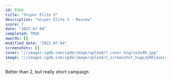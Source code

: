 ```yaml
---
id: 8366
title: "Sniper Elite 3"
description: "Sniper Elite 3 - Review"
score: 7
date: "2022-07-04"
completed: TRUE
awards: []
modified_date: "2022-07-04"
screenshots: []
cover: "//images.igdb.com/igdb/image/upload/t_cover_big/co2e40.jpg"
image: "//images.igdb.com/igdb/image/upload/t_screenshot_huge/p90jqxaiystxsklzuqra.jpg"
---
```

Better than 2, but really short campaign.